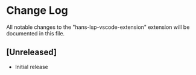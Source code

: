 # Change Log

All notable changes to the "hans-lsp-vscode-extension" extension will be documented in this file.


## [Unreleased]

- Initial release
